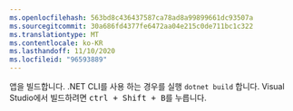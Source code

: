 ```yaml
---
ms.openlocfilehash: 563bd8c436437587ca78ad8a99899661dc93507a
ms.sourcegitcommit: 30a686fd4377fe6472aa04e215c0de711bc1c322
ms.translationtype: MT
ms.contentlocale: ko-KR
ms.lasthandoff: 11/10/2020
ms.locfileid: "96593889"
---
```

앱을 빌드합니다. .NET CLI를 사용 하는 경우를 실행 `dotnet build` 합니다. Visual Studio에서 빌드하려면 <kbd>ctrl + Shift + B</kbd>를 누릅니다.
